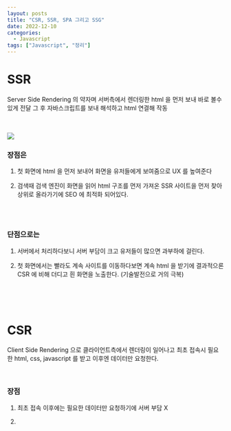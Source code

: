 ```yaml
---
layout: posts
title: "CSR, SSR, SPA 그리고 SSG"
date: 2022-12-10
categories:
  - Javascript
tags: ["Javascript", "정리"]
---
```


# SSR

Server Side Rendering 의 약자며 서버측에서 렌더링한 html 을 먼저 보내 바로 볼수있게 전달 그 후 자바스크립트를 보내 해석하고 html 연결해 작동

<br>
<br>

<img src="https://velog.velcdn.com/images%2Fhan-byul-yang%2Fpost%2F3ad3f36d-3a5b-4696-9662-d33981580471%2Fimage.png">

### 장점은

1. 첫 화면에 html 을 먼저 보내어 화면을 유저들에게 보여줌으로 UX 를 높여준다

2. 검색때 검색 엔진이 화면을 읽어 html 구조를 먼저 가져온 SSR 사이트을 먼저 찾아 상위로 올라가기에 SEO 에 최적화 되어있다.

<br>
<br>

### 단점으로는

1. 서버에서 처리하다보니 서버 부담이 크고 유저들이 많으면 과부하에 걸린다.

2. 첫 화면에서는 빨라도 계속 사이트를 이동하다보면 계속 html 을 받기에 결과적으론 CSR 에 비해 더디고 흰 화면을 노출한다. (기술발전으로 거의 극복)

<br>
<br>
<br>

# CSR

Client Side Rendering 으로 클라이언트측에서 렌더링이 일어나고 최초 접속시 필요한 html, css, javascript 를 받고 이후엔 데이터만 요청한다.

<br>

### 장점

1. 최초 접속 이후에는 필요한 데이터만 요청하기에 서버 부담 X

2.
